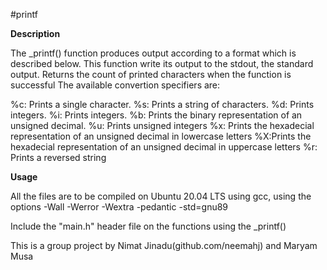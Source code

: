 #printf

**Description**

The _printf() function produces output according to a format which is described below. This function write its output to the stdout, the standard output. Returns the count of printed characters when the function is successful The available convertion specifiers are:

%c: Prints a single character. 
%s: Prints a string of characters. 
%d: Prints integers.
%i: Prints integers. 
%b: Prints the binary representation of an unsigned decimal.
%u: Prints unsigned integers
%x: Prints the hexadecial representation of an unsigned decimal in lowercase letters 
%X:Prints the hexadecial representation of an unsigned decimal in uppercase letters 
%r: Prints a reversed string

**Usage**

All the files are to be compiled on Ubuntu 20.04 LTS using gcc, using the options -Wall -Werror -Wextra -pedantic -std=gnu89

Include the "main.h" header file on the functions using the _printf()

This is a group project by Nimat Jinadu(github.com/neemahj) and Maryam Musa
